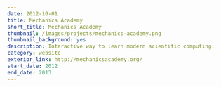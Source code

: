 ```yaml
---
date: 2012-10-01
title: Mechanics Academy
short_title: Mechanics Academy
thumbnail: /images/projects/mechanics-academy.png
thumbnail_background: yes
description: Interactive way to learn modern scientific computing.
category: website
exterior_link: http://mechanicsacademy.org/
start_date: 2012
end_date: 2013
---
```

